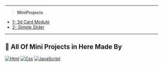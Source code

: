 
---

> **MiniProjects**

- [1- 3d Card Module](#)
- [2- Simple Slider](https://github.com/SaLaMaNdeR-81/Html-Css-Js/tree/main/2-%20Simple%20Slider)

---

## 📌 All Of Mini Projects in Here Made By 
[![Html](https://img.shields.io/badge/-HTML-%23de4b25?logo=html5&logoColor=white)](#)
[![Css](https://img.shields.io/badge/CSS-%230075a8?logo=css3&logoColor=white)](#)
[![JavaScript](https://img.shields.io/badge/JavaScript-yellow?logo=JavaScript&logoColor=white)](#)

